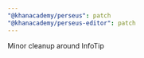 ```yaml
---
"@khanacademy/perseus": patch
"@khanacademy/perseus-editor": patch
---
```


Minor cleanup around InfoTip
